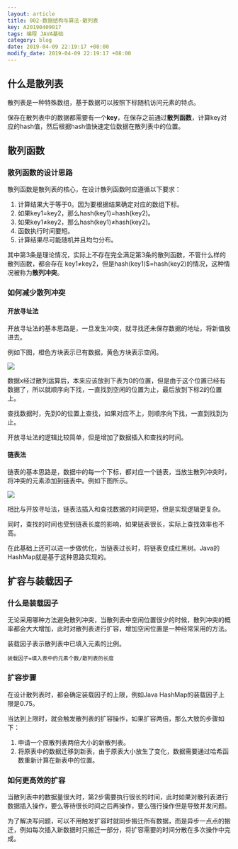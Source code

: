 ```yaml
---
layout: article
title: 002-数据结构与算法-散列表
key: A20190409017
tags: 编程 JAVA基础
category: blog
date: 2019-04-09 22:19:17 +08:00
modify_date: 2019-04-09 22:19:17 +08:00
---
```


## 什么是散列表

散列表是一种特殊数组，基于数据可以按照下标随机访问元素的特点。

保存在散列表中的数据都需要有一个**key**，在保存之前通过**散列函数**，计算key对应的hash值，然后根据hash值快速定位数据在散列表中的位置。

<!--more-->

## 散列函数

### 散列函数的设计思路

散列函数是散列表的核心，在设计散列函数时应遵循以下要求：

1. 计算结果大于等于0。因为要根据结果确定对应的数组下标。
2. 如果key1=key2，那么hash(key1)=hash(key2)。
3. 如果key1$\not=$key2，那么hash(key1)$\not=$hash(key2)。
4. 函数执行时间要短。
5. 计算结果尽可能随机并且均匀分布。

其中第3条是理论情况，实际上不存在完全满足第3条的散列函数，不管什么样的散列函数，都会存在
key1$\not=$key2，但是hash(key1)$=hash(key2)的情况，这种情况被称为**散列冲突**。

### 如何减少散列冲突

#### 开放寻址法

开放寻址法的基本思路是，一旦发生冲突，就寻找还未保存数据的地址，将新值放进去。

例如下图，橙色方块表示已有数据，黄色方块表示空闲。

![](https://wangtao-1256981172.cos.ap-guangzhou.myqcloud.com/15524836132007/WechatIMG815.jpeg)

数据x经过散列运算后，本来应该放到下表为0的位置，但是由于这个位置已经有数据了，所以就顺序向下找，一直找到空闲的位置为止，最后放到下标2的位置上。

查找数据时，先到0的位置上查找，如果对应不上，则顺序向下找，一直到找到为止。

开放寻址法的逻辑比较简单，但是增加了数据插入和查找的时间。

#### 链表法

链表的基本思路是，数据中的每一个下标，都对应一个链表，当放生散列冲突时，将冲突的元素添加到链表中。例如下图所示。

![](https://wangtao-1256981172.cos.ap-guangzhou.myqcloud.com/15524836132007/WechatIMG816.jpeg)

相比与开放寻址法，链表法插入和查找数据的时间更短，但是实现逻辑更复杂。

同时，查找的时间也受到链表长度的影响，如果链表很长，实际上查找效率也不高。

在此基础上还可以进一步做优化，当链表过长时，将链表变成红黑树。Java的HashMap就是基于这种思路实现的。

## 扩容与装载因子

### 什么是装载因子

无论采用哪种方法避免散列冲突，当散列表中空闲位置很少的时候，散列冲突的概率都会大大增加，此时对散列表进行扩容，增加空闲位置是一种经常采用的方法。

装载因子表示散列表中已填入元素的比例。

`装载因子=填入表中的元素个数/散列表的长度`

### 扩容步骤

在设计散列表时，都会确定装载因子的上限，例如Java HashMap的装载因子上限是0.75。

当达到上限时，就会触发散列表的扩容操作，如果扩容两倍，那么大致的步骤如下：

1. 申请一个原散列表两倍大小的新散列表。
2. 将原表中的数据迁移到新表，由于原表大小放生了变化，数据需要通过哈希函数重新计算在新表中的位置。

### 如何更高效的扩容

当散列表中的数据量很大时，第2步需要执行很长的时间，此时如果对散列表进行数据插入操作，要么等待很长时间之后再操作，要么强行操作但是导致并发问题。

为了解决写问题，可以不用触发扩容时就同步搬迁所有数据，而是异步一点点的搬迁，例如每次插入新数据时只搬迁一部分，将扩容需要的时间分散在多次操作中完成。









